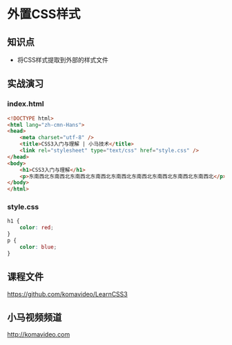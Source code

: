 外置CSS样式
===========

## 知识点

* 将CSS样式提取到外部的样式文件

## 实战演习

### index.html

~~~html
<!DOCTYPE html>
<html lang="zh-cmn-Hans">
<head>
    <meta charset="utf-8" />
    <title>CSS3入门与理解 | 小马技术</title>
    <link rel="stylesheet" type="text/css" href="style.css" />
</head>
<body>
    <h1>CSS3入门与理解</h1>
    <p>东南西北东南西北东南西北东南西北东南西北东南西北东南西北东南西北东南西北</p>
</body>
</html>
~~~

### style.css

~~~css
h1 {
    color: red;
}
p {
    color: blue;
}
~~~

## 课程文件

https://github.com/komavideo/LearnCSS3

## 小马视频频道

http://komavideo.com
